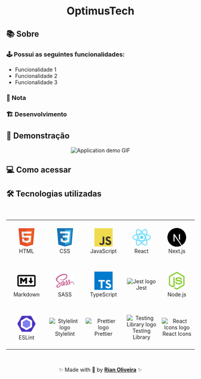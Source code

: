 <div align="center">
  <h1>OptimusTech</h1>
</div>

## 📚 Sobre

<!-- Uma breve descrição do seu projeto -->

### 🕹️ Possui as seguintes funcionalidades:

- Funcionalidade 1
- Funcionalidade 2
- Funcionalidade 3

### 📝 Nota

<!-- Notas sobre o projeto -->

### 🏗️ Desenvolvimento

<!-- Detalhes sobre o desenvolvimento -->

## 🔎 Demonstração

<div align="center">
  <img src=".github/demo.gif" alt="Application demo GIF">
</div>

## 💻 Como acessar

<!-- Onde a sua aplicação está hospedada? -->

## 🛠️ Tecnologias utilizadas

<br>

<table align="center">
  <tbody>
    <tr>
      <td align="center" width="140" height="110">
        <img
          src="https://raw.githubusercontent.com/devicons/devicon/master/icons/html5/html5-original.svg"
          alt="HTML5 logo"
          title="HTML5"
          width="50"
        />
        <br>
        <span>HTML</span>
      </td>
      <td align="center" width="140" height="110">
        <img
          src="https://raw.githubusercontent.com/devicons/devicon/master/icons/css3/css3-original.svg"
          alt="CSS3 logo"
          title="CSS3"
          width="50"
        />
        <br>
        <span>CSS</span>
      </td>
      <td align="center" width="140" height="110">
        <img
          src="https://raw.githubusercontent.com/devicons/devicon/master/icons/javascript/javascript-original.svg"
          alt="JavaScript logo"
          title="JavaScript"
          width="50"
        />
        <br>
        <span>JavaScript</span>
      </td>
      <td align="center" width="140" height="110">
        <img
          src="https://raw.githubusercontent.com/devicons/devicon/master/icons/react/react-original.svg"
          alt="React logo"
          title="React"
          width="50"
        />
        <br>
        <span>React</span>
      </td>
      <td align="center" width="140" height="110">
        <img
          src="https://raw.githubusercontent.com/devicons/devicon/master/icons/nextjs/nextjs-original.svg"
          alt="Next.js logo"
          title="Next.js"
          width="50"
        />
        <br>
        <span>Next.js</span>
      </td>
    </tr>
    <tr>
      <td align="center" width="140" height="110">
        <img
          src="https://raw.githubusercontent.com/devicons/devicon/master/icons/markdown/markdown-original.svg"
          alt="Markdown logo"
          title="Markdown"
          width="50"
        />
        <br>
        <span>Markdown</span>
      </td>
      <td align="center" width="140" height="110">
        <img
          src="https://raw.githubusercontent.com/devicons/devicon/master/icons/sass/sass-original.svg"
          alt="SASS logo"
          title="SASS"
          width="50"
        />
        <br>
        <span>SASS</span>
      </td>
      <td align="center" width="140" height="110">
        <img
          src="https://raw.githubusercontent.com/devicons/devicon/master/icons/typescript/typescript-original.svg"
          alt="TypeScript logo"
          title="HTML5"
          width="50"
        />
        <br>
        <span>TypeScript</span>
      </td>
      <td align="center" width="140" height="110">
        <img
          src="https://seeklogo.com/images/J/jest-logo-F9901EBBF7-seeklogo.com.png"
          alt="Jest logo"
          title="Jest"
          width="50"
        />
        <br>
        <span>Jest</span>
      </td>
      <td align="center" width="140" height="110">
        <img
          src="https://raw.githubusercontent.com/devicons/devicon/master/icons/nodejs/nodejs-original.svg"
          alt="Node.js logo"
          title="Node.js"
          width="50"
        />
        <br>
        <span>Node.js</span>
      </td>
    </tr>
    <tr>
      <td align="center" width="140" height="110">
        <img
          src="https://raw.githubusercontent.com/devicons/devicon/master/icons/eslint/eslint-original.svg"
          alt="ESLint logo"
          title="ESLint"
          width="50"
        />
        <br>
        <span>ESLint</span>
      </td>
      <td align="center" width="140" height="110">
        <img
          src="https://seeklogo.com/images/S/stylelint-logo-631B4EAA36-seeklogo.com.png"
          alt="Stylelint logo"
          title="Stylelint"
          width="50"
        />
        <br>
        <span>Stylelint</span>
      </td>
      <td align="center" width="140" height="110">
        <img
          src="https://brandslogos.com/wp-content/uploads/images/prettier-logo.png"
          alt="Prettier logo"
          title="Prettier"
          width="50"
        />
        <br>
        <span>Prettier</span>
      </td>
      <td align="center" width="140" height="110">
        <img
          src="https://testing-library.com/img/octopus-128x128.png"
          alt="Testing Library logo"
          title="Testing Library"
          width="50"
        />
        <br>
        <span>Testing Library</span>
      </td>
      <td align="center" width="140" height="110">
        <img
          src="https://avatars.githubusercontent.com/u/39895671?s=280&v=4"
          alt="React Icons logo"
          title="React Icons"
          width="50"
        />
        <br>
        <span>React Icons</span>
      </td>
    </tr>
  </tbody>
</table>

<br>

<p align="center">✨ Made with 💙 by <a href="https://github.com/riandeoliveira"><strong>Rian Oliveira</strong></a> ✨</p>
